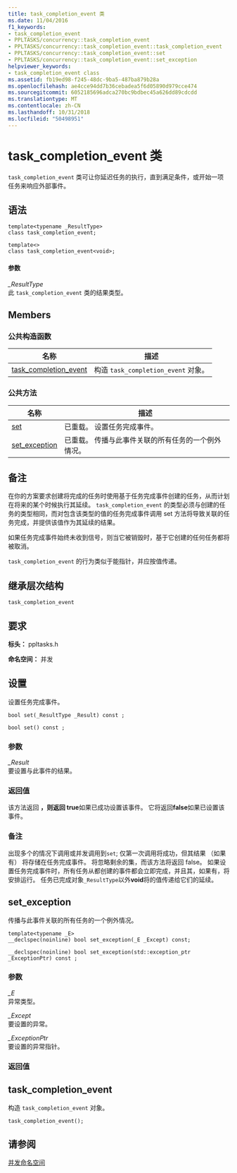 ```yaml
---
title: task_completion_event 类
ms.date: 11/04/2016
f1_keywords:
- task_completion_event
- PPLTASKS/concurrency::task_completion_event
- PPLTASKS/concurrency::task_completion_event::task_completion_event
- PPLTASKS/concurrency::task_completion_event::set
- PPLTASKS/concurrency::task_completion_event::set_exception
helpviewer_keywords:
- task_completion_event class
ms.assetid: fb19ed98-f245-48dc-9ba5-487ba879b28a
ms.openlocfilehash: ae4cce94dd7b36cebadea5f6d05890d979cce474
ms.sourcegitcommit: 6052185696adca270bc9bdbec45a626dd89cdcdd
ms.translationtype: MT
ms.contentlocale: zh-CN
ms.lasthandoff: 10/31/2018
ms.locfileid: "50498951"
---
```

# <a name="taskcompletionevent-class"></a>task_completion_event 类

`task_completion_event` 类可让你延迟任务的执行，直到满足条件，或开始一项任务来响应外部事件。

## <a name="syntax"></a>语法

```
template<typename _ResultType>
class task_completion_event;

template<>
class task_completion_event<void>;
```

#### <a name="parameters"></a>参数

*_ResultType*<br/>
此 `task_completion_event` 类的结果类型。

## <a name="members"></a>Members

### <a name="public-constructors"></a>公共构造函数

|名称|描述|
|----------|-----------------|
|[task_completion_event](#ctor)|构造 `task_completion_event` 对象。|

### <a name="public-methods"></a>公共方法

|名称|描述|
|----------|-----------------|
|[set](#set)|已重载。 设置任务完成事件。|
|[set_exception](#set_exception)|已重载。 传播与此事件关联的所有任务的一个例外情况。|

## <a name="remarks"></a>备注

在你的方案要求创建将完成的任务时使用基于任务完成事件创建的任务，从而计划在将来的某个时候执行其延续。 `task_completion_event` 的类型必须与创建的任务的类型相同，而对包含该类型的值的任务完成事件调用 set 方法将导致关联的任务完成，并提供该值作为其延续的结果。

如果任务完成事件始终未收到信号，则当它被销毁时，基于它创建的任何任务都将被取消。

`task_completion_event` 的行为类似于能指针，并应按值传递。

## <a name="inheritance-hierarchy"></a>继承层次结构

`task_completion_event`

## <a name="requirements"></a>要求

**标头：** ppltasks.h

**命名空间：** 并发

##  <a name="set"></a> 设置

设置任务完成事件。

```
bool set(_ResultType _Result) const ;

bool set() const ;
```

### <a name="parameters"></a>参数

*_Result*<br/>
要设置与此事件的结果。

### <a name="return-value"></a>返回值

该方法返回 **，则返回 true**如果已成功设置该事件。 它将返回**false**如果已设置该事件。

### <a name="remarks"></a>备注

出现多个的情况下调用或并发调用到`set`; 仅第一次调用将成功，但其结果 （如果有） 将存储在任务完成事件。 将忽略剩余的集，而该方法将返回 false。 如果设置任务完成事件时，所有任务从都创建的事件都会立即完成，并且其，如果有，将安排运行。 任务已完成对象`_ResultType`以外**void**将的值传递给它们的延续。

##  <a name="set_exception"></a> set_exception

传播与此事件关联的所有任务的一个例外情况。

```
template<typename _E>
__declspec(noinline) bool set_exception(_E _Except) const;

__declspec(noinline) bool set_exception(std::exception_ptr _ExceptionPtr) const ;
```

### <a name="parameters"></a>参数

*_E*<br/>
异常类型。

*_Except*<br/>
要设置的异常。

*_ExceptionPtr*<br/>
要设置的异常指针。

### <a name="return-value"></a>返回值

##  <a name="ctor"></a> task_completion_event

构造 `task_completion_event` 对象。

```
task_completion_event();
```

## <a name="see-also"></a>请参阅

[并发命名空间](concurrency-namespace.md)
